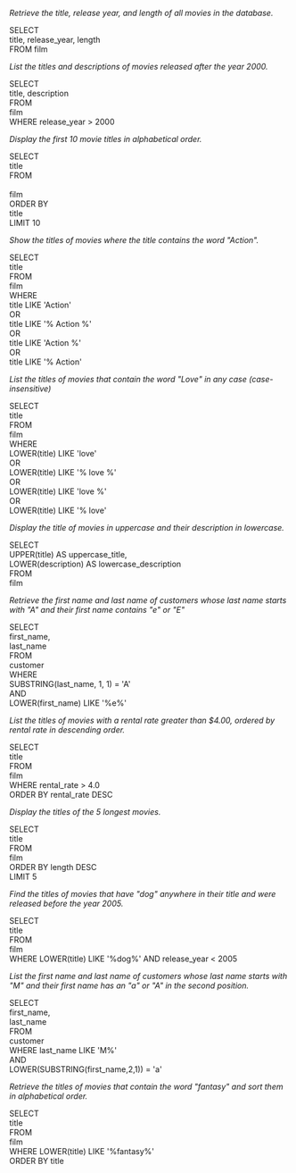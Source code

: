 <em>Retrieve the title, release year, and length of all movies in the database.</em>

SELECT<br>
	title, release_year, length<br>
FROM film<br>

*List the titles and descriptions of movies released after the year 2000.*

SELECT<br>
    title, description<br>
FROM<br>
    film<br>
WHERE release_year > 2000<br>		

*Display the first 10 movie titles in alphabetical order.*

SELECT<br>
    title<br>
FROM<br> 	
    film<br>
ORDER BY<br> 
    title<br>
LIMIT 10<br>

*Show the titles of movies where the title contains the word "Action".*

SELECT<br>
	title<br>
FROM<br> 
	film<br> 
WHERE<br> 
title LIKE 'Action'<br>
OR<br> 
title LIKE '% Action %'<br>
OR<br> 
title LIKE 'Action %'<br>
OR<br> 
title LIKE '% Action'<br>

*List the titles of movies that contain the word "Love" in any case (case-insensitive)*

SELECT<br>
	title<br>
FROM<br> 
	film<br> 
WHERE<br> 
LOWER(title) LIKE 'love'<br>
OR<br> 
LOWER(title) LIKE '% love %'<br>
OR<br> 
LOWER(title) LIKE 'love %'<br>
OR<br> 
LOWER(title) LIKE '% love'<br>

*Display the title of movies in uppercase and their description in lowercase.*

SELECT<br>
 	UPPER(title) AS uppercase_title,<br> 
	LOWER(description) AS lowercase_description<br>
FROM<br> 
	film<br> 

*Retrieve the first name and last name of customers whose last name starts with "A" and their first name contains "e" or "E"*

SELECT<br>
 	first_name,<br>
	last_name<br>
FROM<br>
	customer<br>
WHERE<br>
SUBSTRING(last_name, 1, 1) = 'A'<br>
AND<br>
LOWER(first_name) LIKE '%e%'<br>

*List the titles of movies with a rental rate greater than $4.00, ordered by rental rate in descending order.*

SELECT<br> 
	title<br>
FROM<br> 
	film<br>
WHERE rental_rate > 4.0<br>
ORDER BY rental_rate DESC<br>

*Display the titles of the 5 longest movies.*

SELECT<br> 
	title<br>
FROM<br> 
	film<br>
ORDER BY length DESC<br>
LIMIT 5<br>

*Find the titles of movies that have "dog" anywhere in their title and were released before the year 2005.*

SELECT<br> 
	title<br>
FROM<br> 
	film<br>
WHERE LOWER(title) LIKE '%dog%' AND release_year < 2005<br>

*List the first name and last name of customers whose last name starts with "M" and their first name has an "a" or "A" in the second position.*

SELECT<br>
	first_name,<br>
	last_name<br>
FROM<br> 
	customer<br>
WHERE last_name LIKE 'M%'<br> 
AND<br>
LOWER(SUBSTRING(first_name,2,1)) = 'a'<br>

*Retrieve the titles of movies that contain the word "fantasy" and sort them in alphabetical order.*

SELECT<br>
 	title<br>
FROM<br>
	film<br>
WHERE LOWER(title) LIKE '%fantasy%'<br>
ORDER BY title<br>

